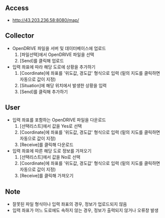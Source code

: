 ## Access 
- http://43.203.236.58:8080/map/

## Collector 
- OpenDRIVE 파일을 서버 및 데이터베이스에 업로드    
    1. [파일선택]에서 OpenDRIVE 파일을 선택
    2. [Send]를 클릭해 업로드
- 입력 좌표에 따라 해당 도로에 상황을 추가하기
    1. [Coordinate]에 좌표를 '위도값, 경도값' 형식으로 입력 (밑의 지도를 클릭하면 자동으로 값이 지정)
    2. [Situation]에 해당 위치에서 발생한 상황을 입력
    3. [Send]를 클릭해 추가하기

## User
- 입력 좌표를 포함하는 OpenDRIVE 파일을 다운로드    
    1. [선택리스트]에서 값을 Yes로 선택
    2. [Coordinate]에 좌표를 '위도값, 경도값' 형식으로 입력 (밑의 지도를 클릭하면 자동으로 값이 지정)
    3. [Receive]를 클릭해 다운로드
- 입력 좌표에 따른 해당 도로 정보를 가져오기
    1. [선택리스트]에서 값을 No로 선택
    2. [Coordinate]에 좌표를 '위도값, 경도값' 형식으로 입력 (밑의 지도를 클릭하면 자동으로 값이 지정)
    3. [Receive]를 클릭해 가져오기

## Note
- 잘못된 파일 형식이나 입력 좌표의 경우, 정보가 업로드되지 않음
- 입력 좌표가 어느 도로에도 속하지 않는 경우, 정보가 출력되지 않거나 오류창 발생